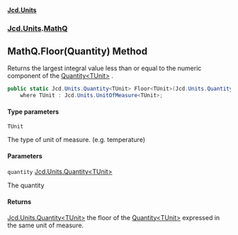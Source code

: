 #### [Jcd.Units](index.md 'index')

### [Jcd.Units](Jcd.Units.md 'Jcd.Units').[MathQ](MathQ.md 'Jcd.Units.MathQ')

## MathQ.Floor<TUnit>(Quantity<TUnit>) Method

Returns the largest integral value less than or equal to the numeric component of the [Quantity&lt;TUnit&gt;](Quantity_TUnit_.md 'Jcd.Units.Quantity<TUnit>')
.

```csharp
public static Jcd.Units.Quantity<TUnit> Floor<TUnit>(Jcd.Units.Quantity<TUnit> quantity)
    where TUnit : Jcd.Units.UnitOfMeasure<TUnit>;
```

#### Type parameters

<a name='Jcd.Units.MathQ.Floor_TUnit_(Jcd.Units.Quantity_TUnit_).TUnit'></a>

`TUnit`

The type of unit of measure. (e.g. temperature)

#### Parameters

<a name='Jcd.Units.MathQ.Floor_TUnit_(Jcd.Units.Quantity_TUnit_).quantity'></a>

`quantity` [Jcd.Units.Quantity&lt;](Quantity_TUnit_.md 'Jcd.Units.Quantity<TUnit>')[TUnit](MathQ.Floor.4jGWZASzpugIcEtRIOIKjg.md#Jcd.Units.MathQ.Floor_TUnit_(Jcd.Units.Quantity_TUnit_).TUnit 'Jcd.Units.MathQ.Floor<TUnit>(Jcd.Units.Quantity<TUnit>).TUnit')[&gt;](Quantity_TUnit_.md 'Jcd.Units.Quantity<TUnit>')

The quantity

#### Returns

[Jcd.Units.Quantity&lt;](Quantity_TUnit_.md 'Jcd.Units.Quantity<TUnit>')[TUnit](MathQ.Floor.4jGWZASzpugIcEtRIOIKjg.md#Jcd.Units.MathQ.Floor_TUnit_(Jcd.Units.Quantity_TUnit_).TUnit 'Jcd.Units.MathQ.Floor<TUnit>(Jcd.Units.Quantity<TUnit>).TUnit')[&gt;](Quantity_TUnit_.md 'Jcd.Units.Quantity<TUnit>')
the floor of the [Quantity&lt;TUnit&gt;](Quantity_TUnit_.md 'Jcd.Units.Quantity<TUnit>') expressed in the same unit of measure.